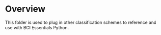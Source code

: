 # Overview
This folder is used to plug in other classification schemes to reference and use with BCI Essentials Python.
